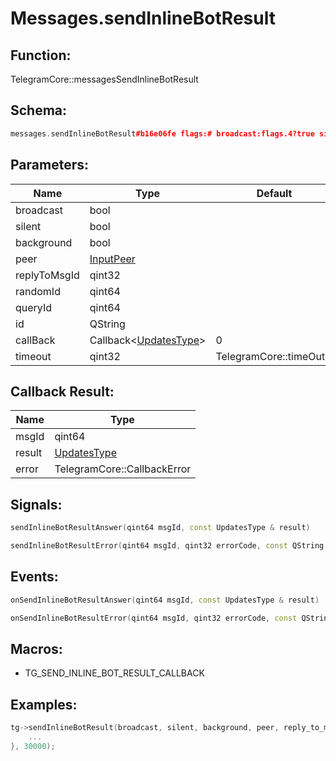 # Messages.sendInlineBotResult

## Function:

TelegramCore::messagesSendInlineBotResult

## Schema:

```c++
messages.sendInlineBotResult#b16e06fe flags:# broadcast:flags.4?true silent:flags.5?true background:flags.6?true peer:InputPeer reply_to_msg_id:flags.0?int random_id:long query_id:long id:string = Updates;
```
## Parameters:

|Name|Type|Default|
|----|----|-------|
|broadcast|bool||
|silent|bool||
|background|bool||
|peer|[InputPeer](../../types/inputpeer.md)||
|replyToMsgId|qint32||
|randomId|qint64||
|queryId|qint64||
|id|QString||
|callBack|Callback&lt;[UpdatesType](../../types/updatestype.md)&gt;|0|
|timeout|qint32|TelegramCore::timeOut()|

## Callback Result:

|Name|Type|
|----|----|
|msgId|qint64|
|result|[UpdatesType](../../types/updatestype.md)|
|error|TelegramCore::CallbackError|

## Signals:

```c++
sendInlineBotResultAnswer(qint64 msgId, const UpdatesType & result)
```
```c++
sendInlineBotResultError(qint64 msgId, qint32 errorCode, const QString &errorText)
```

## Events:

```c++
onSendInlineBotResultAnswer(qint64 msgId, const UpdatesType & result)
```
```c++
onSendInlineBotResultError(qint64 msgId, qint32 errorCode, const QString &errorText)
```

## Macros:

* TG_SEND_INLINE_BOT_RESULT_CALLBACK

## Examples:

```c++
tg->sendInlineBotResult(broadcast, silent, background, peer, reply_to_msg_id, random_id, query_id, id, [=](TG_SEND_INLINE_BOT_RESULT_CALLBACK){
    ...
}, 30000);
```
